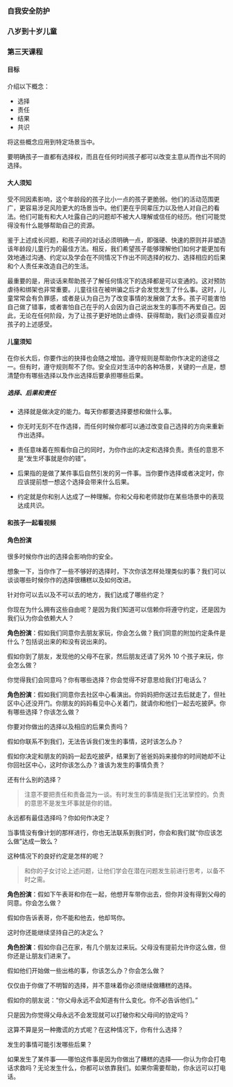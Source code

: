 ### 自我安全防护 

### 八岁到十岁儿童 

### 第三天课程 

#### 目标 

介绍以下概念：

* 选择
* 责任 
* 结果 
* 共识

将这些概念应用到特定场景当中。

要明确孩子一直都有选择权，而且在任何时间孩子都可以改变主意从而作出不同的选择。

#### 大人须知

受不同因素影响，这个年龄段的孩子比小一点的孩子更脆弱。他们的活动范围更广，更容易涉足风险更大的场景当中。他们更在乎同辈压力以及他人对自己的看法。他们可能有和大人吐露自己的问题却不被大人理解或信任的经历。他们可能觉得没有什么能够帮助自己的资源。

鉴于上述成长问题，和孩子间的对话必须明确一点，即强硬、快速的原则并非塑造该年龄段儿童行为的最佳方法。相反，我们希望孩子能够理解他们如何才能更加有效地通过沟通、约定以及学会在不同情况下作出不同选择的权力、选择相应的后果和个人责任来改造自己的生活。

最重要的是，用谈话来帮助孩子了解任何情况下的选择都是可以变通的。这对预防虐待和绑架也非常重要。儿童往往在被哄骗之后才会发觉发生了什么事。这时，儿童常常会有负罪感，或者是认为自己为了改变事情的发展做了太多。孩子可能害怕自己做了错事，或者害怕自己在乎的人会因为自己说出发生的事而不再爱自己。因此，无论在任何阶段，为了让孩子更好地防止虐待、获得帮助，我们必须妥善应对孩子的上述感受。

#### 儿童须知

在你长大后，你要作出的抉择也会随之增加。遵守规则是帮助你作决定的途径之一。但有时，遵守规则帮不了你。安全应对生活中的各种场景，关键的一点是，想清楚你有哪些选择以及作出选择后要承担哪些后果。

##### 选择、后果和责任

* 选择就是做决定的能力。每天你都要选择要想和做什么事。

* 你无时无刻不在作选择，而任何时候你都可以通过改变自己选择的方向来重新作出选择。

* 责任意味着在照看你自己的同时，为你作出的决定和选择负责。责任的意思不是“发生坏事就是你的错”。

* 后果指的是做了某件事后自然引发的另一件事。当你要作选择或者决定时，你应该提前想一想这个选择会带来什么后果。

* 约定就是你和别人达成了一种理解。你和父母和老师就你在某些场景中的表现达成共识。

#### 和孩子一起看视频

#### 角色扮演

很多时候你作出的选择会影响你的安全。 

想象一下，当你作了一些不够好的选择时，下次你该怎样处理类似的事？我们可以谈谈哪些时候你作的选择很糟糕以及如何改进。

针对你可以去以及不可以去的地方，我们达成了哪些约定？

你现在为什么拥有这些自由呢？是因为我们知道可以信赖你将遵守约定，还是因为我们认为你会依赖大人？ 

**角色扮演**：假如我们同意你去朋友家玩，你会怎么做？我们同意的附加约定条件是什么？包括说出来的和没有说出来的。

假如你到了朋友，发现他的父母不在家，然后朋友还请了另外 10 个孩子来玩，你会怎么做？

你觉得我们会同意吗？你有哪些选择？你会觉得不好意思给我们打电话么？

**角色扮演**：假如我们同意你去社区中心看演出。你妈妈把你送过去后就走了，但社区中心还没开门。你朋友的妈妈看见中心关着门，就请你和他们一起去吃披萨。你有哪些选择？你该怎么做？

你要对你做出的选择以及相应的后果负责吗？

假如你联系不到我们，无法告诉我们发生的事情，这时该怎么办？

假如你决定和朋友的妈妈一起去吃披萨，结果到了爸爸妈妈来接你的时间她却不让你回社区中心，这时你该怎么办？谁该为发生的事情负责？

还有什么别的选择？

> 注意不要把责任和责备混为一谈。有时发生的事情是我们无法掌控的。负责的意思不是发生坏事就是你的错。

永远都有最佳选择吗？你如何作决定？

当事情没有像计划的那样进行，你也无法联系到我们时，你会和我们就“你应该怎么做”达成一致么？

这种情况下的良好约定是怎样的呢？

> 和你的子女讨论上述问题，让他们学会在潜在问题发生前进行思考，以备不时之需。

**角色扮演**：假如下午表哥和你在一起，他想开车带你出去，但你并没有得到父母的同意。你会怎么做？

假如你告诉表哥，你不能和他去，他却骂你。

这时你还能继续坚持自己的决定么？

**角色扮演**：假如你自己在家，有几个朋友过来玩。父母没有提前允许你这么做，但你还是让朋友们进来了。

假如他们开始做一些出格的事，你该怎么办？你会怎么做？

仅仅由于你做了不明智的选择，并不意味着你必须继续做糟糕的选择。

假如你的朋友说：“你父母永远不会知道有什么变化。你不必告诉他们。”

只是因为你觉得父母永远不会发现就可以打破你和父母间的协定吗？

这算不算是另一种撒谎的方式呢？在这种情况下，你有什么选择？

发生的事情可能引发哪些后果？

如果发生了某件事——哪怕这件事是因为你做出了糟糕的选择——你认为你会打电话求救吗？无论发生什么，你都可以依靠我们。如果你需要帮助，你永远可以打电话。
